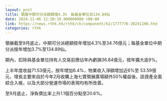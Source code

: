 ```yaml
---
layout: post
title: 領展中期可分派總額增4.3%　每基金單位派134.89仙
date: 2024-11-06 12:20:19.000000000 +08:00
link: https://news.rthk.hk/rthk/ch/component/k2/1777776-20241106.htm
categories: rthk
---
```


領展截至9月底止，中期可分派總額按年增加4.3%至34.76億元；每基金單位中期分派按年增加3.7%至134.89仙。 

期內，扣除與基金單位持有人交易前應佔年內虧損36.84億元，按年擴大逾9%。

上半年度收益71.53億元，按年增加6.4%，物業收入淨額增加近6%至 53.59億元，增長主要來自於今年2月收購上海七寶領展廣場額外50%權益後，該資產全面綜合入帳，以及大部分營運市場的表現均有所改善。

至9月底止，淨負債比率上升1.1個百分點至20.6%。
